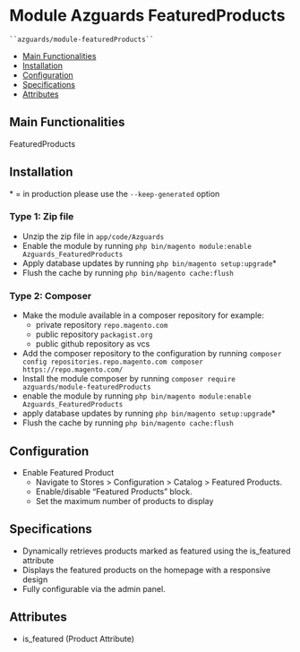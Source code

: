 #  Module Azguards FeaturedProducts

    ``azguards/module-featuredProducts``

 - [Main Functionalities](#markdown-header-main-functionalities)
 - [Installation](#markdown-header-installation)
 - [Configuration](#markdown-header-configuration)
 - [Specifications](#markdown-header-specifications)
 - [Attributes](#markdown-header-attributes)


## Main Functionalities
FeaturedProducts

## Installation
\* = in production please use the `--keep-generated` option

### Type 1: Zip file

 - Unzip the zip file in `app/code/Azguards`
 - Enable the module by running `php bin/magento module:enable Azguards_FeaturedProducts`
 - Apply database updates by running `php bin/magento setup:upgrade`\*
 - Flush the cache by running `php bin/magento cache:flush`

### Type 2: Composer

 - Make the module available in a composer repository for example:
    - private repository `repo.magento.com`
    - public repository `packagist.org`
    - public github repository as vcs
 - Add the composer repository to the configuration by running `composer config repositories.repo.magento.com composer https://repo.magento.com/`
 - Install the module composer by running `composer require azguards/module-featuredProducts`
 - enable the module by running `php bin/magento module:enable Azguards_FeaturedProducts`
 - apply database updates by running `php bin/magento setup:upgrade`\*
 - Flush the cache by running `php bin/magento cache:flush`


## Configuration

- Enable Featured Product
    - Navigate to Stores > Configuration > Catalog > Featured Products.
    - Enable/disable “Featured Products” block.
    - Set the maximum number of products to display


## Specifications

- Dynamically retrieves products marked as featured using the is_featured attribute
- Displays the featured products on the homepage with a responsive design
- Fully configurable via the admin panel.


## Attributes

- is_featured (Product Attribute)

